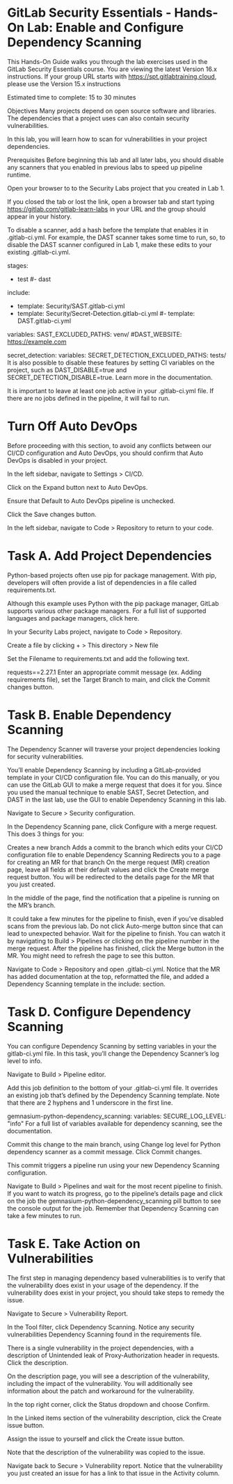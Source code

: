 # GitLab Security Essentials - Hands-On Lab: Enable and Configure Dependency Scanning
This Hands-On Guide walks you through the lab exercises used in the GitLab Security Essentials course.
You are viewing the latest Version 16.x instructions. If your group URL starts with https://spt.gitlabtraining.cloud, please use the Version 15.x instructions

Estimated time to complete: 15 to 30 minutes

Objectives
Many projects depend on open source software and libraries. The dependencies that a project uses can also contain security vulnerabilities.

In this lab, you will learn how to scan for vulnerabilities in your project dependencies.

Prerequisites
Before beginning this lab and all later labs, you should disable any scanners that you enabled in previous labs to speed up pipeline runtime.

Open your browser to to the Security Labs project that you created in Lab 1.

If you closed the tab or lost the link, open a browser tab and start typing https://gitlab.com/gitlab-learn-labs in your URL and the group should appear in your history.

To disable a scanner, add a hash before the template that enables it in .gitlab-ci.yml. For example, the DAST scanner takes some time to run, so, to disable the DAST scanner configured in Lab 1, make these edits to your existing .gitlab-ci.yml.

stages:
- test
#- dast

include:
- template: Security/SAST.gitlab-ci.yml
- template: Security/Secret-Detection.gitlab-ci.yml
#- template: DAST.gitlab-ci.yml

variables:
  SAST_EXCLUDED_PATHS: venv/
  #DAST_WEBSITE: https://example.com

secret_detection:
  variables:
    SECRET_DETECTION_EXCLUDED_PATHS: tests/
It is also possible to disable these features by setting CI variables on the project, such as DAST_DISABLE=true and SECRET_DETECTION_DISABLE=true. Learn more in the documentation.

It is important to leave at least one job active in your .gitlab-ci.yml file. If there are no jobs defined in the pipeline, it will fail to run.


# Turn Off Auto DevOps
Before proceeding with this section, to avoid any conflicts between our CI/CD configuration and Auto DevOps, you should confirm that Auto DevOps is disabled in your project.

In the left sidebar, navigate to Settings > CI/CD.

Click on the Expand button next to Auto DevOps.

Ensure that Default to Auto DevOps pipeline is unchecked.

Click the Save changes button.

In the left sidebar, navigate to Code > Repository to return to your code.


# Task A. Add Project Dependencies
Python-based projects often use pip for package management. With pip, developers will often provide a list of dependencies in a file called requirements.txt.

Although this example uses Python with the pip package manager, GitLab supports various other package managers. For a full list of supported languages and package managers, click here.

In your Security Labs project, navigate to Code > Repository.

Create a file by clicking + > This directory > New file

Set the Filename to requirements.txt and add the following text.

requests==2.27.1
Enter an appropriate commit message (ex. Adding requirements file), set the Target Branch to main, and click the Commit changes button.



# Task B. Enable Dependency Scanning
The Dependency Scanner will traverse your project dependencies looking for security vulnerabilities.

You’ll enable Dependency Scanning by including a GitLab-provided template in your CI/CD configuration file. You can do this manually, or you can use the GitLab GUI to make a merge request that does it for you. Since you used the manual technique to enable SAST, Secret Detection, and DAST in the last lab, use the GUI to enable Dependency Scanning in this lab.

Navigate to Secure > Security configuration.

In the Dependency Scanning pane, click Configure with a merge request. This does 3 things for you:

Creates a new branch
Adds a commit to the branch which edits your CI/CD configuration file to enable Dependency Scanning
Redirects you to a page for creating an MR for that branch
On the merge request (MR) creation page, leave all fields at their default values and click the Create merge request button. You will be redirected to the details page for the MR that you just created.

In the middle of the page, find the notification that a pipeline is running on the MR’s branch.

It could take a few minutes for the pipeline to finish, even if you’ve disabled scans from the previous lab.
Do not click Auto-merge button since that can lead to unexpected behavior.
Wait for the pipeline to finish. You can watch it by navigating to Build > Pipelines or clicking on the pipeline number in the merge request.
After the pipeline has finished, click the Merge button in the MR. You might need to refresh the page to see this button.

Navigate to Code > Repository and open .gitlab-ci.yml. Notice that the MR has added documentation at the top, reformatted the file, and added a Dependency Scanning template in the include: section.


# Task D. Configure Dependency Scanning
You can configure Dependency Scanning by setting variables in your the gitlab-ci.yml file. In this task, you’ll change the Dependency Scanner’s log level to info.

Navigate to Build > Pipeline editor.

Add this job definition to the bottom of your .gitlab-ci.yml file. It overrides an existing job that’s defined by the Dependency Scanning template. Note that there are 2 hyphens and 1 underscore in the first line.

gemnasium-python-dependency_scanning:
  variables:
    SECURE_LOG_LEVEL: "info"
For a full list of variables available for dependency scanning, see the documentation.

Commit this change to the main branch, using Change log level for Python dependency scanner as a commit message. Click Commit changes.

This commit triggers a pipeline run using your new Dependency Scanning configuration.

Navigate to Build > Pipelines and wait for the most recent pipeline to finish. If you want to watch its progress, go to the pipeline’s details page and click on the job the gemnasium-python-dependency_scanning pill button to see the console output for the job. Remember that Dependency Scanning can take a few minutes to run.




# Task E. Take Action on Vulnerabilities
The first step in managing dependency based vulnerabilities is to verify that the vulnerability does exist in your usage of the dependency. If the vulnerability does exist in your project, you should take steps to remedy the issue.

Navigate to Secure > Vulnerability Report.

In the Tool filter, click Dependency Scanning. Notice any security vulnerabilities Dependency Scanning found in the requirements file.

There is a single vulnerability in the project dependencies, with a description of Unintended leak of Proxy-Authorization header in requests. Click the description.

On the description page, you will see a description of the vulnerability, including the impact of the vulnerability. You will additionally see information about the patch and workaround for the vulnerability.

In the top right corner, click the Status dropdown and choose Confirm.

In the Linked items section of the vulnerability description, click the Create issue button.

Assign the issue to yourself and click the Create issue button.

Note that the description of the vulnerability was copied to the issue.

Navigate back to Secure > Vulnerability report. Notice that the vulnerability you just created an issue for has a link to that issue in the Activity column.

